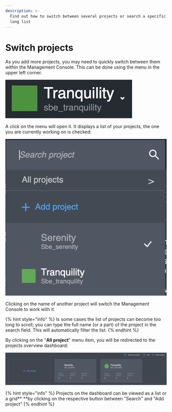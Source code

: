 ```yaml
---
description: >-
  Find out how to switch between several projects or search a specific one in a
  long list
---
```


# Switch projects

As you add more projects, you may need to quickly switch between them within the Management Console. This can be done using the menu in the upper left corner.

![Project selection dropdown](../.gitbook/assets/screenshot-2021-06-08-at-13.29.13.png)

A click on the menu will open it. It displays a list of your projects, the one you are currently working on is checked:

![Project selection menu](../.gitbook/assets/screenshot-2021-06-08-at-13.28.41.png)

Clicking on the name of another project will switch the Management Console to work with it.

{% hint style="info" %}
Is some cases the list of projects can become too long to scroll; you can type the full name (or a part) of the project in the search field. This will automatically filter the list.
{% endhint %}

By clicking on the "**All project**" menu item, you will be redirected to the projects overview dashboard:

![Projects overview dashboard](../.gitbook/assets/screenshot-2021-06-08-at-13.29.00.png)

{% hint style="info" %}
Projects on the dashboard can be viewed as a list or a grid** **by clicking on the respective button between "Search" and "Add project"
{% endhint %}
